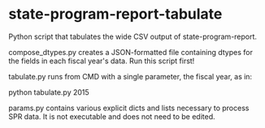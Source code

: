 # state-program-report-tabulate
Python script that tabulates the wide CSV output of state-program-report.

compose_dtypes.py creates a JSON-formatted file containing dtypes for the fields in each fiscal year's data.
Run this script first!

tabulate.py runs from CMD with a single parameter, the fiscal year, as in:

python tabulate.py 2015

params.py contains various explicit dicts and lists necessary to process SPR data. It is not executable and does
not need to be edited.
